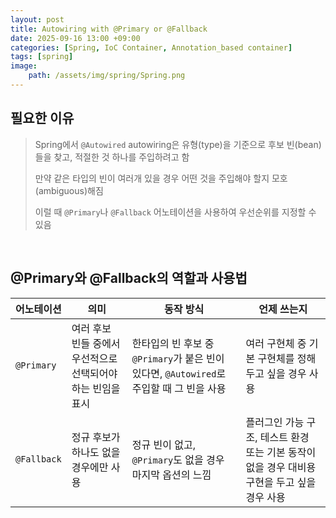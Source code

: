 ```yaml
---
layout: post
title: Autowiring with @Primary or @Fallback
date: 2025-09-16 13:00 +09:00
categories: [Spring, IoC Container, Annotation_based container]
tags: [spring]
image:
    path: /assets/img/spring/Spring.png
---
```


##  필요한 이유

> Spring에서 `@Autowired` autowiring은 유형(type)을 기준으로 후보 빈(bean)들을 찾고, 적절한 것 하나를 주입하려고 함
>
> 만약 같은 타입의 빈이 여러개 있을 경우 어떤 것을 주입해야 할지 모호(ambiguous)해짐
>
> 이럴 때 `@Primary`나 `@Fallback` 어노테이션을 사용하여 우선순위를 지정할 수 있음

<br>

## @Primary와 @Fallback의 역할과 사용법

| 어노테이션 | 의미 | 동작 방식 | 언제 쓰는지 |
|-|-|-|-|
| `@Primary` | 여러 후보 빈들 중에서 우선적으로 선택되어야 하는 빈임을 표시 | 한타입의 빈 후보 중 `@Primary`가 붙은 빈이 있다면, `@Autowired`로 주입할 때 그 빈을 사용 | 여러 구현체 중 기본 구현체를 정해두고 싶을 경우 사용 |
| `@Fallback` | 정규 후보가 하나도 없을 경우에만 사용 | 정규 빈이 없고, `@Primary`도 없을 경우 마지막 옵션의 느낌 | 플러그인 가능 구조, 테스트 환경 또는 기본 동작이 없을 경우 대비용 구현을 두고 싶을 경우 사용 |

<br>